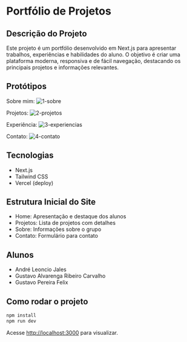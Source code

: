 # Portfólio de Projetos

## Descrição do Projeto
Este projeto é um portfólio desenvolvido em Next.js para apresentar trabalhos, experiências e habilidades do aluno. O objetivo é criar uma plataforma moderna, responsiva e de fácil navegação, destacando os principais projetos e informações relevantes.

## Protótipos
Sobre mim:
![1-sobre](https://github.com/user-attachments/assets/c0b39688-d43c-46cc-950c-1fbe5596f44e)

Projetos:
![2-projetos](https://github.com/user-attachments/assets/ab44cbe0-fe0e-4d79-9fc6-aacb7d3b85e5)

Experiência:
![3-experiencias](https://github.com/user-attachments/assets/192ad6d4-cc45-4f2b-9c10-a1ad81fa58ba)

Contato:
![4-contato](https://github.com/user-attachments/assets/d344790c-7c15-49a4-a766-dd3fd001e187)


## Tecnologias
- Next.js
- Tailwind CSS
- Vercel (deploy)

## Estrutura Inicial do Site
- Home: Apresentação e destaque dos alunos
- Projetos: Lista de projetos com detalhes
- Sobre: Informações sobre o grupo
- Contato: Formulário para contato

## Alunos
- André Leoncio Jales
- Gustavo Alvarenga Ribeiro Carvalho
- Gustavo Pereira Felix

## Como rodar o projeto

```bash
npm install
npm run dev
```

Acesse [http://localhost:3000](http://localhost:3000) para visualizar.
